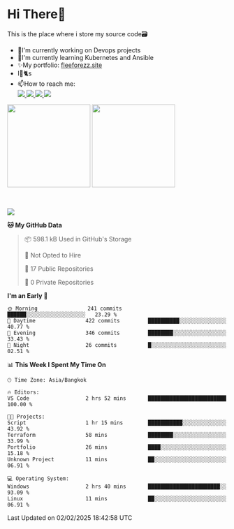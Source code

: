 # Hi There👋

This is the place where i store my source code🗃️
<ul>
    <li>🔭I'm currently working on Devops projects</li>
    <li>🌿I'm currently learning Kubernetes and Ansible</li>
    <li>✨My portfolio: <a href="https://fleeforezz.site" target="_blank">fleeforezz.site</a> </li>
    <li>I💖🐈s</li>
    <li>📫How to reach me: </li>
    <a href="https://www.facebook.com/profile.php?id=100091778170480" target="_blank">
        <img src="https://img.shields.io/badge/Facebook-1877F2?style=for-the-badge&logo=facebook&logoColor=white">
    </a>
    <a href="https://www.instagram.com/tmn_nhat/" target="_blank">
        <img src="https://img.shields.io/badge/Instagram-E4405F?style=for-the-badge&logo=instagram&logoColor=white">
    </a>
    <a href="https://www.linkedin.com/in/nh%E1%BA%ADt-tr%C6%B0%C6%A1ng-420723278/" target="_blank">
        <img src="https://img.shields.io/badge/LinkedIn-0077B5?style=for-the-badge&logo=linkedin&logoColor=white">
    </a>
    <a href="https://fleeforezz.site" target="_blank">
        <img src="https://img.shields.io/badge/🦄 Portfolio-e0e0e0?style=for-the-badge&logo=&logoColor=080A13">
    </a>
</ul>

<div>
    <img height="190em" align="center" src="https://github-readme-stats.vercel.app/api?username=Fleeforezz&show_icons=true&theme=radical" />
    <img height="190em" align="center" src="https://github-readme-stats.vercel.app/api/top-langs/?username=fleeforezz&layout=compact&theme=nightowl" />
</div>
<br></br>
<p align="left">
  <a href="https://skillicons.dev">
    <img src="https://skillicons.dev/icons?i=aws,git,kubernetes,docker,terraform,jenkins,gitlab,ansible,grafana,bash,nginx,java" />
  </a>
</p>

<!--START_SECTION:waka-->
**🐱 My GitHub Data** 

> 📦 598.1 kB Used in GitHub's Storage 
 > 
> 🚫 Not Opted to Hire
 > 
> 📜 17 Public Repositories 
 > 
> 🔑 0 Private Repositories 
 > 
**I'm an Early 🐤** 

```text
🌞 Morning                241 commits         ██████░░░░░░░░░░░░░░░░░░░   23.29 % 
🌆 Daytime                422 commits         ██████████░░░░░░░░░░░░░░░   40.77 % 
🌃 Evening                346 commits         ████████░░░░░░░░░░░░░░░░░   33.43 % 
🌙 Night                  26 commits          █░░░░░░░░░░░░░░░░░░░░░░░░   02.51 % 
```


📊 **This Week I Spent My Time On** 

```text
🕑︎ Time Zone: Asia/Bangkok

🔥 Editors: 
VS Code                  2 hrs 52 mins       █████████████████████████   100.00 % 

🐱‍💻 Projects: 
Script                   1 hr 15 mins        ███████████░░░░░░░░░░░░░░   43.92 % 
Terraform                58 mins             ████████░░░░░░░░░░░░░░░░░   33.99 % 
Portfolio                26 mins             ████░░░░░░░░░░░░░░░░░░░░░   15.18 % 
Unknown Project          11 mins             ██░░░░░░░░░░░░░░░░░░░░░░░   06.91 % 

💻 Operating System: 
Windows                  2 hrs 40 mins       ███████████████████████░░   93.09 % 
Linux                    11 mins             ██░░░░░░░░░░░░░░░░░░░░░░░   06.91 % 
```


 Last Updated on 02/02/2025 18:42:58 UTC
<!--END_SECTION:waka-->
